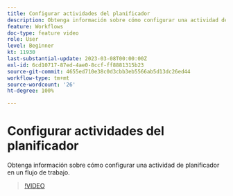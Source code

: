 ```yaml
---
title: Configurar actividades del planificador
description: Obtenga información sobre cómo configurar una actividad de planificador en un flujo de trabajo.
feature: Workflows
doc-type: feature video
role: User
level: Beginner
kt: 11930
last-substantial-update: 2023-03-08T00:00:00Z
exl-id: 6cd10717-87ed-4ae0-8ccf-ff8881315b23
source-git-commit: 4655ed710e38c0d3cbb3eb5566ab5d13dc26ed44
workflow-type: tm+mt
source-wordcount: '26'
ht-degree: 100%

---
```


# Configurar actividades del planificador

Obtenga información sobre cómo configurar una actividad de planificador en un flujo de trabajo.

>[!VIDEO](https://video.tv.adobe.com/v/3416037?quality=12&learn=on)
